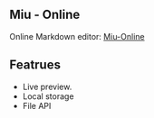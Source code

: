 Miu - Online
---

Online Markdown editor: [Miu-Online](http://shaofantasy.cn/MiuOnline/)

## Featrues

* Live preview.
* Local storage
* File API
